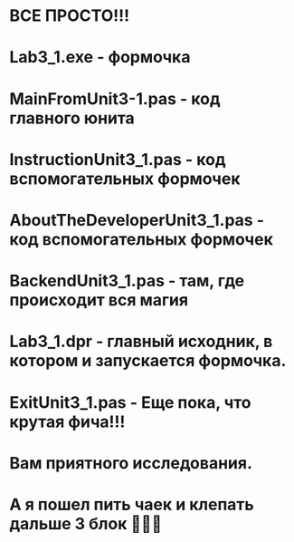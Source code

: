# ВСЕ ПРОСТО!!!
#
# Lab3_1.exe - формочка
#
# MainFromUnit3-1.pas - код главного юнита
#
# InstructionUnit3_1.pas - код вспомогательных формочек
#
# AboutTheDeveloperUnit3_1.pas - код вспомогательных формочек
#
# BackendUnit3_1.pas - там, где происходит вся магия
#
# Lab3_1.dpr - главный исходник, в котором и запускается формочка.
#
# ExitUnit3_1.pas - Еще пока, что крутая фича!!!
#
# Вам приятного исследования.
# A я пошел пить чаек и клепать дальше 3 блок 🕺🕺🕺